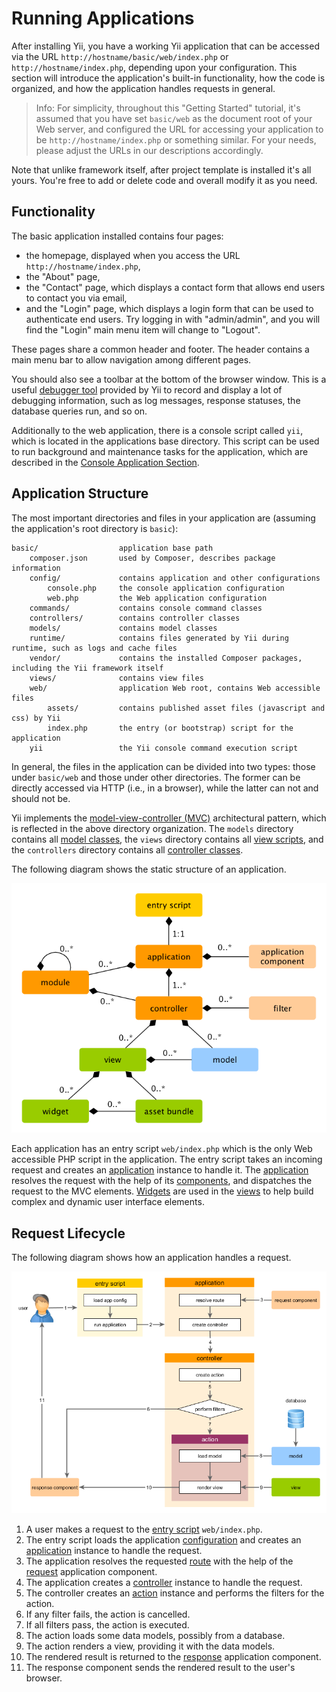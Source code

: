 Running Applications
====================

After installing Yii, you have a working Yii application that can be accessed via
the URL `http://hostname/basic/web/index.php` or `http://hostname/index.php`, depending
upon your configuration. This section will introduce the application's built-in functionality,
how the code is organized, and how the application handles requests in general.

> Info: For simplicity, throughout this "Getting Started" tutorial, it's assumed that you have set `basic/web`
  as the document root of your Web server, and configured the URL for accessing
  your application to be `http://hostname/index.php` or something similar.
  For your needs, please adjust the URLs in our descriptions accordingly.
  
Note that unlike framework itself, after project template is installed it's all yours. You're free to add or delete
code and overall modify it as you need.


Functionality <span id="functionality"></span>
-------------

The basic application installed contains four pages:

* the homepage, displayed when you access the URL `http://hostname/index.php`,
* the "About" page,
* the "Contact" page, which displays a contact form that allows end users to contact you via email,
* and the "Login" page, which displays a login form that can be used to authenticate end users. Try logging in
  with "admin/admin", and you will find the "Login" main menu item will change to "Logout".

These pages share a common header and footer. The header contains a main menu bar to allow navigation
among different pages.

You should also see a toolbar at the bottom of the browser window.
This is a useful [debugger tool](https://github.com/yiisoft/yii2-debug/blob/master/docs/guide/README.md) provided by Yii to record and display a lot of debugging information, such as log messages, response statuses, the database queries run, and so on.

Additionally to the web application, there is a console script called `yii`, which is located in the applications base directory.
This script can be used to run background and maintenance tasks for the application, which are described
in the [Console Application Section](tutorial-console.md).


Application Structure <span id="application-structure"></span>
---------------------

The most important directories and files in your application are (assuming the application's root directory is `basic`):

```
basic/                  application base path
    composer.json       used by Composer, describes package information
    config/             contains application and other configurations
        console.php     the console application configuration
        web.php         the Web application configuration
    commands/           contains console command classes
    controllers/        contains controller classes
    models/             contains model classes
    runtime/            contains files generated by Yii during runtime, such as logs and cache files
    vendor/             contains the installed Composer packages, including the Yii framework itself
    views/              contains view files
    web/                application Web root, contains Web accessible files
        assets/         contains published asset files (javascript and css) by Yii
        index.php       the entry (or bootstrap) script for the application
    yii                 the Yii console command execution script
```

In general, the files in the application can be divided into two types: those under `basic/web` and those
under other directories. The former can be directly accessed via HTTP (i.e., in a browser), while the latter can not and should not be.

Yii implements the [model-view-controller (MVC)](http://wikipedia.org/wiki/Model-view-controller) architectural pattern,
which is reflected in the above directory organization. The `models` directory contains all [model classes](structure-models.md),
the `views` directory contains all [view scripts](structure-views.md), and the `controllers` directory contains
all [controller classes](structure-controllers.md).

The following diagram shows the static structure of an application.

![Static Structure of Application](images/application-structure.png)

Each application has an entry script `web/index.php` which is the only Web accessible PHP script in the application.
The entry script takes an incoming request and creates an [application](structure-applications.md) instance to handle it.
The [application](structure-applications.md) resolves the request with the help of its [components](concept-components.md),
and dispatches the request to the MVC elements. [Widgets](structure-widgets.md) are used in the [views](structure-views.md)
to help build complex and dynamic user interface elements.


Request Lifecycle <span id="request-lifecycle"></span>
-----------------

The following diagram shows how an application handles a request.

![Request Lifecycle](images/request-lifecycle.png)

1. A user makes a request to the [entry script](structure-entry-scripts.md) `web/index.php`.
2. The entry script loads the application [configuration](concept-configurations.md) and creates
   an [application](structure-applications.md) instance to handle the request.
3. The application resolves the requested [route](runtime-routing.md) with the help of
   the [request](runtime-requests.md) application component.
4. The application creates a [controller](structure-controllers.md) instance to handle the request.
5. The controller creates an [action](structure-controllers.md) instance and performs the filters for the action.
6. If any filter fails, the action is cancelled.
7. If all filters pass, the action is executed.
8. The action loads some data models, possibly from a database.
9. The action renders a view, providing it with the data models.
10. The rendered result is returned to the [response](runtime-responses.md) application component.
11. The response component sends the rendered result to the user's browser.

